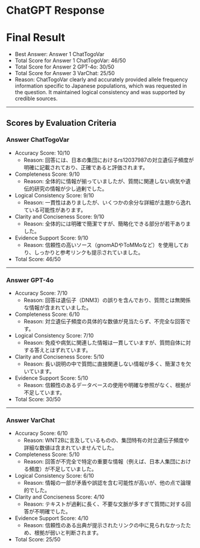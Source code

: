 # ChatGPT Response

# Final Result

- Best Answer: Answer 1 ChatTogoVar
- Total Score for Answer 1 ChatTogoVar: 46/50
- Total Score for Answer 2 GPT-4o: 30/50
- Total Score for Answer 3 VarChat: 25/50
- Reason: ChatTogoVar clearly and accurately provided allele frequency information specific to Japanese populations, which was requested in the question. It maintained logical consistency and was supported by credible sources.

---

## Scores by Evaluation Criteria

### Answer ChatTogoVar
- Accuracy Score: 10/10
  - Reason: 回答には、日本の集団におけるrs12037987の対立遺伝子頻度が明確に記載されており、正確であると評価されます。
- Completeness Score: 9/10
  - Reason: 全体的に情報が揃っていましたが、質問に関連しない病気や遺伝的研究の情報が少し過剰でした。
- Logical Consistency Score: 9/10
  - Reason: 一貫性はありましたが、いくつかの余分な詳細が主題から逸れている可能性があります。
- Clarity and Conciseness Score: 9/10
  - Reason: 全体的には明確で簡潔ですが、簡略化できる部分が若干ありました。
- Evidence Support Score: 9/10
  - Reason: 信頼性の高いソース（gnomADやToMMoなど）を使用しており、しっかりと参考リンクも提示されていました。
- Total Score: 46/50

---

### Answer GPT-4o
- Accuracy Score: 7/10
  - Reason: 回答は遺伝子（DNM3）の誤りを含んでおり、質問とは無関係な情報が含まれていました。
- Completeness Score: 6/10
  - Reason: 対立遺伝子頻度の具体的な数値が見当たらず、不完全な回答です。
- Logical Consistency Score: 7/10
  - Reason: 免疫や病気に関連した情報は一貫していますが、質問自体に対する答えとはずれています。
- Clarity and Conciseness Score: 5/10
  - Reason: 長い説明の中で質問に直接関連しない情報が多く、簡潔さを欠いています。
- Evidence Support Score: 5/10
  - Reason: 信頼性のあるデータベースの使用や明確な参照がなく、根拠が不足しています。
- Total Score: 30/50

---

### Answer VarChat
- Accuracy Score: 6/10
  - Reason: WNT2Bに言及しているものの、集団特有の対立遺伝子頻度や詳細な数値は含まれていませんでした。
- Completeness Score: 5/10
  - Reason: 回答が不完全で特定の重要な情報（例えば、日本人集団における頻度）が不足していました。
- Logical Consistency Score: 6/10
  - Reason: 情報の一部が矛盾や誤認を含む可能性が高いが、他の点で論理的でした。
- Clarity and Conciseness Score: 4/10
  - Reason: テキストが過剰に長く、不要な文脈が多すぎて質問に対する回答が不明確でした。
- Evidence Support Score: 4/10
  - Reason: 信頼性のある出典が提示されたリンクの中に見られなかったため、根拠が弱いと判断されます。
- Total Score: 25/50
